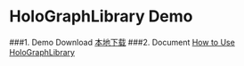 HoloGraphLibrary Demo
====================
###1. Demo Download
<a href="apk/holo-graph-library-demo.apk?raw=true" target="_blank" title="点击下载到本地">本地下载</a>
###2. Document
[How to Use HoloGraphLibrary](https://github.com/android-cn/android-open-project-analysis/tree/master/holographlibrary)  
